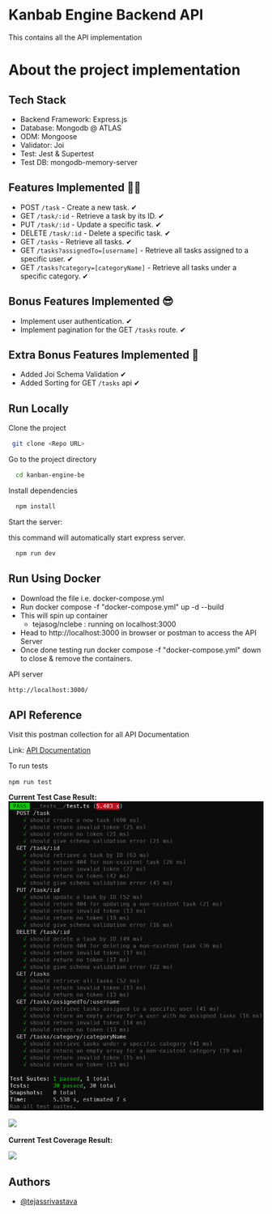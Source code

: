 # Kanbab Engine Backend API

This contains all the API implementation

# About the project implementation

## Tech Stack

- Backend Framework: Express.js
- Database: Mongodb @ ATLAS
- ODM: Mongoose
- Validator: Joi
- Test: Jest & Supertest
- Test DB: mongodb-memory-server

## Features Implemented 👨‍💻

- POST `/task` - Create a new task. ✔
- GET `/task/:id` - Retrieve a task by its ID. ✔
- PUT `/task/:id` - Update a specific task. ✔
- DELETE `/task/:id` - Delete a specific task. ✔
- GET `/tasks` - Retrieve all tasks. ✔
- GET `/tasks?assignedTo=[username]` - Retrieve all tasks assigned to a specific user. ✔
- GET `/tasks?category=[categoryName]` - Retrieve all tasks under a specific category. ✔

## Bonus Features Implemented 😎

- Implement user authentication. ✔
- Implement pagination for the GET `/tasks` route. ✔

## Extra Bonus Features Implemented 🤩

- Added Joi Schema Validation ✔
- Added Sorting for GET `/tasks` api ✔


## Run Locally

Clone the project

```bash
 git clone <Repo URL>
```

Go to the project directory

```bash
  cd kanban-engine-be
```

Install dependencies

```bash
  npm install
```

Start the server:

this command will automatically start express server.

```bash
  npm run dev
```

## Run Using Docker

- Download the file i.e. docker-compose.yml
- Run docker compose -f "docker-compose.yml" up -d --build
- This will spin up container
  - tejasog/nclebe : running on localhost:3000  
- Head to http://localhost:3000 in browser or postman to access the API Server
- Once done testing run docker compose -f "docker-compose.yml" down to close & remove the containers.

API server

```bash
http://localhost:3000/
```


## API Reference

Visit this postman collection for all API Documentation

 
Link: [API Documentation](https://documenter.getpostman.com/view/1500291/2s9YR3dFfV#d59b6521-0032-4304-8de7-9490554ddec6)


To run tests

`npm run test`


**Current Test Case Result:**
![Image 1](./TestResultNcle.png)

[![](https://github.com/tejassrivastava/ncle-be/blob/main/TestResultNcle.png)](https://github.com/tejassrivastava/ncle-be/blob/main/TestResultNcle.png)

**Current Test Coverage Result:**

[![](https://github.com/tejassrivastava/ncle-be/blob/main/TestCoverageNcle.png)](https://github.com/tejassrivastava/ncle-be/blob/main/TestCoverageNcle.png)

## Authors

- [@tejassrivastava](https://www.github.com/tejassrivastava)
